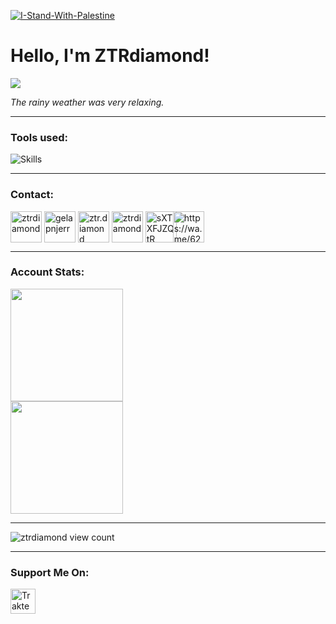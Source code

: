 [![I-Stand-With-Palestine](https://raw.githubusercontent.com/Safouene1/support-palestine-banner/master/banner-support.svg)](https://arab.org/portal/palestine/where-to-donate/)

# Hello, I'm ZTRdiamond!
<a href="https://discord.com/users/776443229893034064" target="_blank"><img align="center"  src="https://discord.c99.nl/widget/theme-2/776443229893034064.png"/></a>
 
*The rainy weather was very relaxing.*

<hr> 

### Tools used:
![Skills](https://skillicons.dev/icons?i=js,ts,html,css,react,express,mysql,postgresql,mongo,nodejs,github,markdown,npm&theme=dark&perline=6)

<hr>

### Contact:

<p align="left">
<a href="https://twitter.com/ztrdiamond" target="blank"><img align="center" src="https://skillicons.dev/icons?i=twitter&theme=dark" alt="ztrdiamond" height="50" width="50" /></a>
<a href="https://fb.com/gelapnjerr" target="blank"><img align="center" src="https://raw.githubusercontent.com/rahuldkjain/github-profile-readme-generator/master/src/images/icons/Social/facebook.svg" alt="gelapnjerr" height="50" width="50" /></a>
<a href="https://instagram.com/ztr.diamond" target="blank"><img align="center" src="https://skillicons.dev/icons?i=instagram&theme=dark" alt="ztr.diamond" height="50" width="50" /></a>
<a href="https://www.youtube.com/@ztrdiamond" target="blank"><img align="center" src="https://pomf2.lain.la/f/z3vxfewb.png" alt="ztrdiamond" height="50" width="50" /></a>
<a href="https://discord.com/invite/sXTXFJZQtR" target="blank"><img align="center" src="https://skillicons.dev/icons?i=discord&theme=dark" alt="sXTXFJZQtR" height="50" width="50" /></a>
<a href="https://wa.me/6285697103902" target="blank"><img align="center" src="https://pomf2.lain.la/f/v4npl8n1.png" alt="https://wa.me/6285697103902" height="50" width="50" style="margin-left: -10"/></a>
</p>

<hr>

### Account Stats:
<a href="https://github.com/ZTRdiamond">
  <img height=180 align="center" src="https://github-readme-stats.vercel.app/api?username=ZTRdiamond&card_width=300&bg_color=101010&title_color=01bdff&text_color=ffffff&border_color=01bdff&border=10" />
</a>
</br>
<a href="https://github.com/ZTRdiamond">
  <img height=180 align="center" src="https://github-readme-stats.vercel.app/api/top-langs?username=ZTRdiamond&layout=compact&langs_count=10&card_width=300&bg_color=101010&title_color=01bdff&text_color=ffffff&border_color=01bdff&border=10" />
</a>

<hr>

![ztrdiamond view count](https://moe-counter.glitch.me/get/@ztrdiamond?theme=gelbooru)

<hr>

### Support Me On:
<a href="https://trakteer.id/zanixongroup/tip" target="_blank"><img id="wse-buttons-preview" src="https://cdn.trakteer.id/images/embed/trbtn-red-1.png" height="40" style="border:0px;height:40px;" alt="Trakteer Saya"></a>